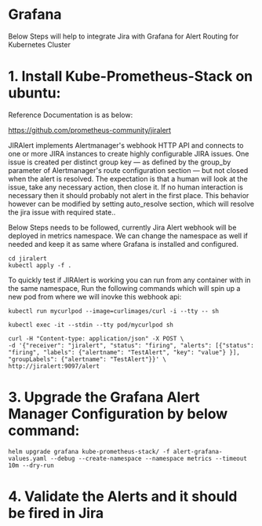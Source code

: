 # Grafana
Below Steps will help to integrate Jira with Grafana for Alert Routing for Kubernetes Cluster

# 1. Install Kube-Prometheus-Stack on ubuntu:
Reference Documentation is as below:  

https://github.com/prometheus-community/jiralert

JIRAlert implements Alertmanager's webhook HTTP API and connects to one or more JIRA instances to create highly configurable JIRA issues. One issue is created per distinct group key — as defined by the group_by parameter of Alertmanager's route configuration section — but not closed when the alert is resolved. The expectation is that a human will look at the issue, take any necessary action, then close it. If no human interaction is necessary then it should probably not alert in the first place. This behavior however can be modified by setting auto_resolve section, which will resolve the jira issue with required state..

Below Steps needs to be followed, currently Jira Alert webhook will be deployed in metrics namespace.
We can change the namespace as well if needed and keep it as same where Grafana is installed and configured.

    cd jiralert
    kubectl apply -f .

To quickly test if JIRAlert is working you can run from any  container with in the same namespace,
Run the following commands which will spin up a new pod from where we will inovke this webhook api:

    kubectl run mycurlpod --image=curlimages/curl -i --tty -- sh

    kubectl exec -it --stdin --tty pod/mycurlpod sh

    curl -H "Content-type: application/json" -X POST \
    -d '{"receiver": "jiralert", "status": "firing", "alerts": [{"status": "firing", "labels": {"alertname": "TestAlert", "key": "value"} }], "groupLabels": {"alertname": "TestAlert"}}' \
    http://jiralert:9097/alert

# 3. Upgrade the Grafana Alert Manager Configuration by below command:

    helm upgrade grafana kube-prometheus-stack/ -f alert-grafana-values.yaml --debug --create-namespace --namespace metrics --timeout 10m --dry-run

# 4. Validate the Alerts and it should be fired in Jira






